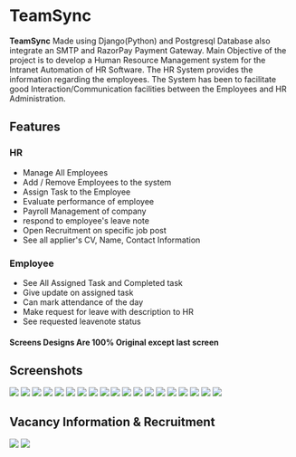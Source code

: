 # TeamSync

<b>TeamSync</b> Made using Django(Python) and Postgresql Database also integrate an SMTP and RazorPay Payment Gateway. Main Objective of the project is to develop a Human Resource Management system for the Intranet Automation of HR Software. The HR System provides the information regarding the employees. The System has been to facilitate good Interaction/Communication facilities between the Employees and HR Administration.


## Features
### HR
- Manage All Employees
- Add / Remove Employees to the system
- Assign Task to the Employee
- Evaluate performance of employee
- Payroll Management of company
- respond to employee's leave note
- Open Recruitment on specific job post
- See all applier's CV, Name, Contact Information

### Employee
- See All Assigned Task and Completed task
- Give update on assigned task
- Can mark attendance of the day
- Make request for leave with description to HR
- See requested leavenote status 
#### Screens Designs Are 100% Original except last screen 
## Screenshots
<img src="https://github.com/om1512/HR_Management_System/blob/main/screenshots/Screenshot%202023-03-06%20144317.png"/>


<img src="https://github.com/om1512/HR_Management_System/blob/main/screenshots/Screenshot%202023-03-15%20183221.png"/>

<img src="https://github.com/om1512/HR_Management_System/blob/main/screenshots/Screenshot%202023-03-28%20204502.png"/>

<img src="https://github.com/om1512/HR_Management_System/blob/main/screenshots/Screenshot%202023-03-28%20204439.png"/>

<img src="https://github.com/om1512/HR_Management_System/blob/main/screenshots/Screenshot%202023-03-28%20204257.png"/>

<img src="https://github.com/om1512/HR_Management_System/blob/main/screenshots/Screenshot%202023-03-28%20204243.png"/>

<img src="https://github.com/om1512/HR_Management_System/blob/main/screenshots/Screenshot%202023-03-28%20204158.png"/>

<img src="https://github.com/om1512/HR_Management_System/blob/main/screenshots/Screenshot%202023-03-28%20204133.png"/>

<img src="https://github.com/om1512/HR_Management_System/blob/main/screenshots/Screenshot%202023-03-28%20204059.png"/>

<img src="https://github.com/om1512/HR_Management_System/blob/main/screenshots/Screenshot%202023-03-28%20204024.png"/>

<img src="https://github.com/om1512/HR_Management_System/blob/main/screenshots/Screenshot%202023-03-28%20204010.png"/>

<img src="https://github.com/om1512/HR_Management_System/blob/main/screenshots/Screenshot%202023-03-28%20203932.png"/>

<img src="https://github.com/om1512/HR_Management_System/blob/main/screenshots/Screenshot%202023-03-28%20203912.png"/>

<img src="https://github.com/om1512/HR_Management_System/blob/main/screenshots/Screenshot%202023-03-28%20203820.png"/>

<img src="https://github.com/om1512/HR_Management_System/blob/main/screenshots/Screenshot%202023-03-28%20203755.png"/>

<img src="https://github.com/om1512/HR_Management_System/blob/main/screenshots/Screenshot%202023-03-28%20203723.png"/>

<img src="https://github.com/om1512/HR_Management_System/blob/main/screenshots/Screenshot%202023-03-28%20203655.png"/>

<img src="https://github.com/om1512/HR_Management_System/blob/main/screenshots/Screenshot%202023-03-28%20203619.png"/>

<img src="https://github.com/om1512/HR_Management_System/blob/main/screenshots/Screenshot%202023-03-28%20203554.png"/>

## Vacancy Information & Recruitment
<img src="https://github.com/om1512/HR_Management_System/blob/main/screenshots/Screenshot%202023-03-29%20202532.png"/>
<img src="https://github.com/om1512/HR_Management_System/blob/main/screenshots/Screenshot%202023-03-29%20202654.png"/>

